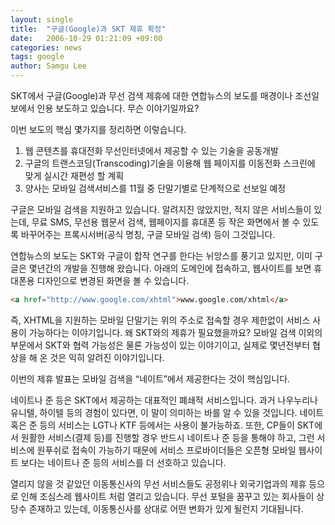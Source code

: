 ```yaml
---
layout: single
title:  "구글(Google)과 SKT 제휴 확정"
date:   2006-10-29 01:21:09 +09:00
categories: news
tags: google
author: Samgu Lee
---
```

SKT에서 구글(Google)과 무선 검색 제휴에 대한 연합뉴스의 보도를 매경이나 조선일보에서 인용 보도하고 있습니다. 무슨 이야기일까요?

이번 보도의 핵심 몇가지를 정리하면 이렇습니다.

1. 웹 콘텐츠를 휴대전화 무선인터넷에서 제공할 수 있는 기술을 공동개발
2. 구글의 트랜스코딩(Transcoding)기술을 이용해 웹 페이지를 이동전화 스크린에 맞게 실시간 재편성 할 계획
3. 양사는 모바일 검색서비스를 11월 중 단말기별로 단계적으로 선보일 예정

구글은 모바일 검색을 지원하고 있습니다. 알려지진 않았지만, 적지 않은 서비스들이 있는데, 무료 SMS, 무선용 웹문서 검색, 웹페이지를 휴대폰 등 작은 화면에서 볼 수 있도록 바꾸어주는 프록시서버(공식 명칭, 구글 모바일 검색) 등이 그것입니다.

연합뉴스의 보도는 SKT와 구글이 합작 연구를 한다는 뉘앙스를 풍기고 있지만, 이미 구글은 몇년간의 개발을 진행해 왔습니다. 아래의 도메인에 접속하고, 웹사이트를 보면 휴대폰용 디자인으로 변경된 화면을 볼 수 있습니다.

```html
<a href="http://www.google.com/xhtml">www.google.com/xhtml</a>
```

즉, XHTML을 지원하는 모바일 단말기는 위의 주소로 접속할 경우 제한없이 서비스 사용이 가능하다는 이야기입니다. 왜 SKT와의 제휴가 필요했을까요? 모바일 검색 이외의 부문에서 SKT와 협력 가능성은 물론 가능성이 있는 이야기이고, 실제로 몇년전부터 협상을 해 온 것은 익히 알려진 이야기입니다.

이번의 제휴 발표는 모바일 검색을 &#8220;네이트&#8221;에서 제공한다는 것이 핵심입니다.

네이트나 준 등은 SKT에서 제공하는 대표적인 폐쇄적 서비스입니다. 과거 나우누리나 유니텔, 하이텔 등의 경험이 있다면, 이 말이 의미하는 바를 알 수 있을 것입니다. 네이트 혹은 준 등의 서비스는 LGT나 KTF 등에서는 사용이 불가능하죠. 또한, CP들이 SKT에서 원활한 서비스(결제 등)를 진행할 경우 반드시 네이트나 준 등을 통해야 하고, 그런 서비스에 원푸쉬로 접속이 가능하기 때문에 서비스 프로바이더들은 오픈형 모바일 웹사이트 보다는 네이트나 준 등의 서비스를 더 선호하고 있습니다.

열리지 않을 것 같았던 이동통신사의 무선 서비스들도 공정위나 외국기업과의 제휴 등으로 인해 조심스레 웹사이트 처럼 열리고 있습니다. 무선 포털을 꿈꾸고 있는 회사들이 상당수 존재하고 있는데, 이동통신사를 상대로 어떤 변화가 있게 될런지 기대됩니다.
